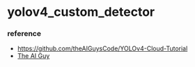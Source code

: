 # yolov4_custom_detector



### reference 
+ https://github.com/theAIGuysCode/YOLOv4-Cloud-Tutorial
+ [The AI Guy](https://youtu.be/mmj3nxGT2YQ)
